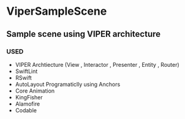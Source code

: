 # ViperSampleScene
## Sample scene using VIPER architecture
### USED
 - VIPER Archtiecture (View , Interactor , Presenter , Entity , Router)
 - SwiftLint
 - RSwift
 - AutoLayout Programaticlly using Anchors
 - Core Animation
 - KingFisher
 - Alamofire
 - Codable
